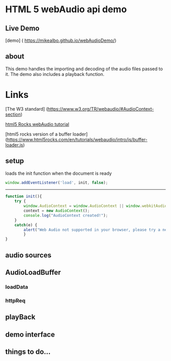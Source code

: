 # HTML 5 webAudio api demo

## Live Demo
[demo] ( https://mikealbo.github.io/webAudioDemo/)

## about
This demo handles the importing and decoding of the audio files passed to it. The demo also includes a playback function.

# Links
[The W3 standard] (https://www.w3.org/TR/webaudio/#AudioContext-section)

[html5 Rocks webAudio tutorial](https://www.html5rocks.com/en/tutorials/webaudio/intro/)

[html5 rocks version of a buffer loader] (https://www.html5rocks.com/en/tutorials/webaudio/intro/js/buffer-loader.js)


## setup

loads the init function when the document is ready
``` javascript 
window.addEventListener('load', init, false);
```

---
``` javascript
function init(){
    try {
        window.AudioContext = window.AudioContext || window.webkitAudioContext;
        context = new AudioContext();
        console.log("AudioContext created!");
    }
    catch(e) {
        alert("Web Audio not supported in your browser, please try a newer release of Safari, Chrome, or Firefox");
        }
}
```

## audio sources

## AudioLoadBuffer

### loadData

### httpReq

## playBack

## demo interface

## things to do...